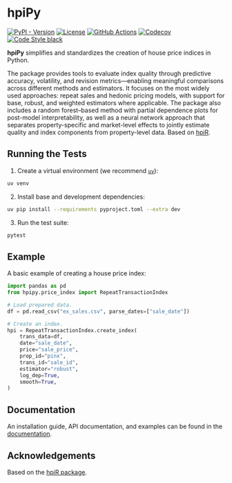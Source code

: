 # hpiPy

[![PyPI - Version](https://img.shields.io/pypi/v/hpipy)](https://pypi.org/project/hpipy)
[![License](https://img.shields.io/github/license/reidjohnson/hpipy)](https://github.com/reidjohnson/hpipy/blob/main/LICENSE)
[![GitHub Actions](https://github.com/reidjohnson/hpipy/actions/workflows/build.yml/badge.svg)](https://github.com/reidjohnson/hpipy/actions/workflows/build.yml)
[![Codecov](https://codecov.io/gh/reidjohnson/hpipy/branch/main/graph/badge.svg?token=STRT8T67YP)](https://codecov.io/gh/reidjohnson/hpipy)
[![Code Style black](https://img.shields.io/badge/code%20style-black-000000.svg)](https://github.com/psf/black)

**hpiPy** simplifies and standardizes the creation of house price indices in Python.

The package provides tools to evaluate index quality through predictive accuracy, volatility, and revision metrics—enabling meaningful comparisons across different methods and estimators. It focuses on the most widely used approaches: repeat sales and hedonic pricing models, with support for base, robust, and weighted estimators where applicable. The package also includes a random forest–based method with partial dependence plots for post-model interpretability, as well as a neural network approach that separates property-specific and market-level effects to jointly estimate quality and index components from property-level data. Based on [hpiR](https://github.com/andykrause/hpiR).

## Running the Tests

1. Create a virtual environment (we recommend [`uv`](https://github.com/astral-sh/uv)):

```bash
uv venv
```

2. Install base and development dependencies:

```bash
uv pip install --requirements pyproject.toml --extra dev
```

3. Run the test suite:

```bash
pytest
```

## Example

A basic example of creating a house price index:

```python
import pandas as pd
from hpipy.price_index import RepeatTransactionIndex

# Load prepared data.
df = pd.read_csv("ex_sales.csv", parse_dates=["sale_date"])

# Create an index.
hpi = RepeatTransactionIndex.create_index(
    trans_data=df,
    date="sale_date",
    price="sale_price",
    prop_id="pinx",
    trans_id="sale_id",
    estimator="robust",
    log_dep=True,
    smooth=True,
)
```

## Documentation

An installation guide, API documentation, and examples can be found in the [documentation](https://reidjohnson.github.io/hpipy/).

## Acknowledgements

Based on the [hpiR package](https://github.com/andykrause/hpiR).
